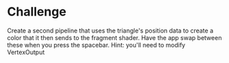 # Challenge

Create a second pipeline that uses the triangle's position data to create a color that it then sends to the fragment shader. Have the app swap between these when you press the spacebar. Hint: you'll need to modify VertexOutput
